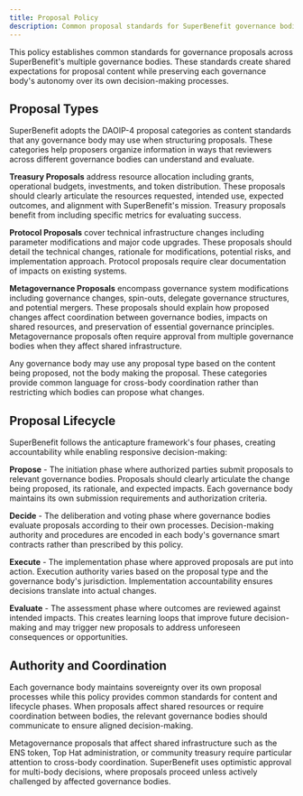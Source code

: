 ```yaml
---
title: Proposal Policy
description: Common proposal standards for SuperBenefit governance bodies
---
```


This policy establishes common standards for governance proposals across SuperBenefit's multiple governance bodies. These standards create shared expectations for proposal content while preserving each governance body's autonomy over its own decision-making processes.

## Proposal Types

SuperBenefit adopts the DAOIP-4 proposal categories as content standards that any governance body may use when structuring proposals. These categories help proposers organize information in ways that reviewers across different governance bodies can understand and evaluate.

**Treasury Proposals** address resource allocation including grants, operational budgets, investments, and token distribution. These proposals should clearly articulate the resources requested, intended use, expected outcomes, and alignment with SuperBenefit's mission. Treasury proposals benefit from including specific metrics for evaluating success.

**Protocol Proposals** cover technical infrastructure changes including parameter modifications and major code upgrades. These proposals should detail the technical changes, rationale for modifications, potential risks, and implementation approach. Protocol proposals require clear documentation of impacts on existing systems.

**Metagovernance Proposals** encompass governance system modifications including governance changes, spin-outs, delegate governance structures, and potential mergers. These proposals should explain how proposed changes affect coordination between governance bodies, impacts on shared resources, and preservation of essential governance principles. Metagovernance proposals often require approval from multiple governance bodies when they affect shared infrastructure.

Any governance body may use any proposal type based on the content being proposed, not the body making the proposal. These categories provide common language for cross-body coordination rather than restricting which bodies can propose what changes.

## Proposal Lifecycle

SuperBenefit follows the anticapture framework's four phases, creating accountability while enabling responsive decision-making:

**Propose** - The initiation phase where authorized parties submit proposals to relevant governance bodies. Proposals should clearly articulate the change being proposed, its rationale, and expected impacts. Each governance body maintains its own submission requirements and authorization criteria.

**Decide** - The deliberation and voting phase where governance bodies evaluate proposals according to their own processes. Decision-making authority and procedures are encoded in each body's governance smart contracts rather than prescribed by this policy.

**Execute** - The implementation phase where approved proposals are put into action. Execution authority varies based on the proposal type and the governance body's jurisdiction. Implementation accountability ensures decisions translate into actual changes.

**Evaluate** - The assessment phase where outcomes are reviewed against intended impacts. This creates learning loops that improve future decision-making and may trigger new proposals to address unforeseen consequences or opportunities.

## Authority and Coordination

Each governance body maintains sovereignty over its own proposal processes while this policy provides common standards for content and lifecycle phases. When proposals affect shared resources or require coordination between bodies, the relevant governance bodies should communicate to ensure aligned decision-making.

Metagovernance proposals that affect shared infrastructure such as the ENS token, Top Hat administration, or community treasury require particular attention to cross-body coordination. SuperBenefit uses optimistic approval for multi-body decisions, where proposals proceed unless actively challenged by affected governance bodies.
